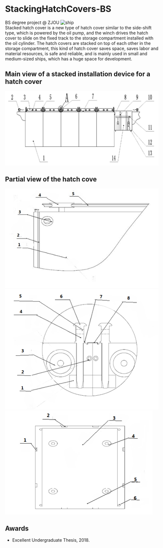 # StackingHatchCovers-BS              

BS degree project @ ZJOU
![ship](/figs/ship. "ship")  
Stacked hatch cover is a new type of hatch cover similar to the side-shift type, which is powered by the oil pump, and the winch drives the hatch cover to slide on the fixed track to the storage compartment installed with the oil cylinder. The hatch covers are stacked on top of each other in the storage compartment, this kind of hatch cover saves space, saves labor and material resources, is safe and reliable, and is mainly used in small and medium-sized ships, which has a huge space for development.              

## Main view of a stacked installation device for a hatch cover
![Workflow](/figs/workflow.jpg "workflow")                              

## Partial view of the hatch cove
![1](/figs/partial.png "superimposed")             
![2](/figs/enlargement.png "A")   
![3](/figs/enlarged.png "top")   


## Awards

-   Excellent Undergraduate Thesis, 2018.
